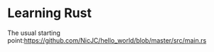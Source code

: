 # Learning Rust

The usual starting point:https://github.com/NicJC/hello_world/blob/master/src/main.rs

